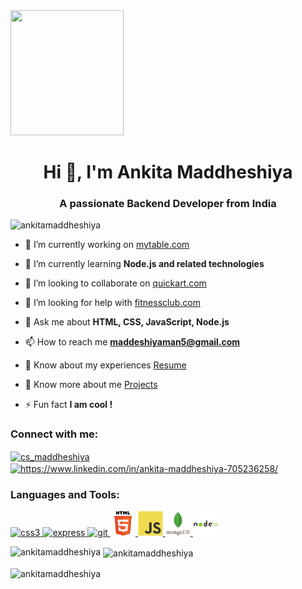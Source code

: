 <img width="60%" height="200px" src="https://i0.wp.com/i.pinimg.com/originals/81/2c/22/812c229c60047ee347f778135cd76b81.gif?resize=160,120">

<h1 align="center">Hi 👋, I'm Ankita Maddheshiya</h1>
<h3 align="center">A passionate Backend Developer from India</h3>

<p align="left"> <img src="https://komarev.com/ghpvc/?username=ankitamaddheshiya&label=Profile%20views&color=0e75b6&style=flat" alt="ankitamaddheshiya" /> </p>

<!-- <p align="left"> <a href="https://github.com/ryo-ma/github-profile-trophy"><img src="https://github-profile-trophy.vercel.app/?username=ankitamaddheshiya" alt="ankitamaddheshiya" /></a> </p> -->

<!-- <p align="left"> <a href="https://twitter.com/cs_maddheshiya" target="blank"><img src="https://img.shields.io/twitter/follow/cs_maddheshiya?logo=twitter&style=for-the-badge" alt="cs_maddheshiya" /></a> </p> -->

- 🔭 I’m currently working on [mytable.com](https://lambent-torrone-7fed0e.netlify.app)

- 🌱 I’m currently learning **Node.js and related technologies**

- 👯 I’m looking to collaborate on [quickart.com](https://courageous-gingersnap-786919.netlify.app)

- 🤝 I’m looking for help with [fitnessclub.com](https://eloquent-bubblegum-ec27b8.netlify.app)

- 💬 Ask me about **HTML, CSS, JavaScript, Node.js**

- 📫 How to reach me **maddeshiyaman5@gmail.com**

- 📄 Know about my experiences <a href="[https://drive.google.com/file/d/1ruCBR42tanCwtO6Ij0luv8hfa3aw4cNx/view?usp=sharing](https://drive.google.com/file/d/1ruCBR42tanCwtO6Ij0luv8hfa3aw4cNx/view?usp=sharing)">Resume</a>
-  📄 Know more about me <a href="https://ankitamaddheshiya.github.io">Projects</a>

- ⚡ Fun fact **I am cool !**

<h3 align="left">Connect with me:</h3>
<p align="left">
<a href="https://twitter.com/cs_maddheshiya" target="blank"><img align="center" src="https://encrypted-tbn0.gstatic.com/images?q=tbn:ANd9GcS7F-XrEokTlKSsuJUVFQSECLYF1G7gM3fXNWWpK4Omaw&s" alt="cs_maddheshiya" height="30" width="40" /></a>
<a href="https://linkedin.com/in/https://www.linkedin.com/in/ankita-maddheshiya-705236258/" target="blank"><img align="center" src="https://encrypted-tbn0.gstatic.com/images?q=tbn:ANd9GcR-xx49Xk5_tgUp0dbDGte0lYxD9eVoJOmU3Zjlo8Futw&s" alt="https://www.linkedin.com/in/ankita-maddheshiya-705236258/" height="30" width="40" /></a>
</p>

<h3 align="left">Languages and Tools:</h3>
<p align="left"> <a href="https://www.w3schools.com/css/" target="_blank" rel="noreferrer"> <img src="https://www.kindpng.com/picc/m/464-4640184_css3-png-download-css-icon-transparent-png.png" alt="css3" width="40" height="40"/> </a> <a href="https://expressjs.com" target="_blank" rel="noreferrer"> <img src="https://encrypted-tbn0.gstatic.com/images?q=tbn:ANd9GcSrXjckwvuYvbgBisgfgOtpRYaD71l8gg8-dQ&usqp=CAU" alt="express" width="40" height="40"/> </a> <a href="https://git-scm.com/" target="_blank" rel="noreferrer"> <img src="https://cdn-icons-png.flaticon.com/512/919/919827.png" alt="git" width="40" height="40"/> </a> <a href="https://www.w3.org/html/" target="_blank" rel="noreferrer"> <img src="https://raw.githubusercontent.com/devicons/devicon/master/icons/html5/html5-original-wordmark.svg" alt="html5" width="40" height="40"/> </a> <a href="https://developer.mozilla.org/en-US/docs/Web/JavaScript" target="_blank" rel="noreferrer"> <img src="https://raw.githubusercontent.com/devicons/devicon/master/icons/javascript/javascript-original.svg" alt="javascript" width="40" height="40"/> </a> <a href="https://www.mongodb.com/" target="_blank" rel="noreferrer"> <img src="https://raw.githubusercontent.com/devicons/devicon/master/icons/mongodb/mongodb-original-wordmark.svg" alt="mongodb" width="40" height="40"/> </a> <a href="https://nodejs.org" target="_blank" rel="noreferrer"> <img src="https://raw.githubusercontent.com/devicons/devicon/master/icons/nodejs/nodejs-original-wordmark.svg" alt="nodejs" width="40" height="40"/> </a> </p>

<p><img align="left" src="https://github-readme-stats.vercel.app/api/top-langs?username=ankitamaddheshiya&show_icons=true&locale=en&layout=compact" alt="ankitamaddheshiya" /></p>

<p>&nbsp;<img align="center" src="https://github-readme-stats.vercel.app/api?username=ankitamaddheshiya&show_icons=true&locale=en" alt="ankitamaddheshiya" /></p>

<p><img align="center" src="https://github-readme-streak-stats.herokuapp.com/?user=ankitamaddheshiya&" alt="ankitamaddheshiya" /></p>

